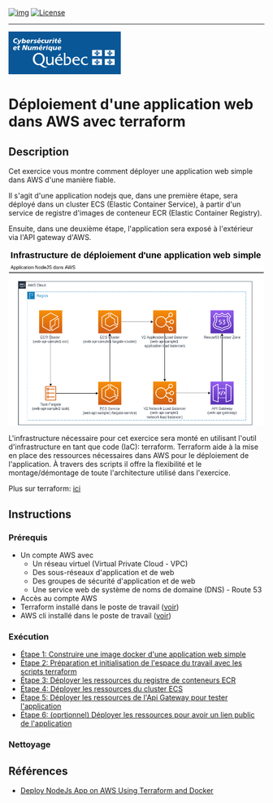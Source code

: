 <!-- ENTETE -->
[![img](https://img.shields.io/badge/Lifecycle-Experimental-339999)](https://www.quebec.ca/gouv/politiques-orientations/vitrine-numeriqc/accompagnement-des-organismes-publics/demarche-conception-services-numeriques)
[![License](https://img.shields.io/badge/Licence-LiLiQ--R-blue)](LICENSE_FR)

---

<div>
    <img src="https://github.com/CQEN-QDCE/.github/blob/main/images/mcn.png">
</div>
<!-- FIN ENTETE -->

# Déploiement d'une application web dans AWS avec terraform

## Description
Cet exercice vous montre comment déployer une application web simple dans AWS d'une manière fiable.

Il s'agit d'une application nodejs que, dans une première étape, sera déployé dans un cluster ECS (Elastic Container Service), à partir d'un service de registre d'images de conteneur ECR (Elastic Container Registry).

Ensuite, dans une deuxième étape, l'application sera exposé à l'extérieur via l'API gateway d'AWS.

![infrastructure-aws-web-app](../../images/Infra-Web-App-AWS.png)

L'infrastructure nécessaire pour cet exercice sera monté en utilisant l'outil d'infrastructure en tant que code (IaC): terraform.
Terraform aide à la mise en place des ressources nécessaires dans AWS pour le déploiement de l'application. À travers des scripts il offre la flexibilité et le montage/démontage de toute l'architecture utilisé dans l'exercice.

Plus sur terraform: [ici](../../Outils/Terraform/README.md#quest-ce-que-cest-terraform)

## Instructions

### Prérequis
- Un compte AWS avec
  - Un réseau virtuel (Virtual Private Cloud - VPC)
  - Des sous-réseaux d'application et de web
  - Des groupes de sécurité d'application et de web
  - Une service web de système de noms de domaine (DNS) - Route 53
- Accès au compte AWS
- Terraform installé dans le poste de travail ([voir](../../Outils/Terraform/README.md#installation))
- AWS cli installé dans le poste de travail ([voir](../../Outils/AWS-Command-Line-Interface/README.md#installation))

### Exécution

- [Étape 1: Construire une image docker d'une application web simple](E1-image-docker-web-app.md)
- [Étape 2: Préparation et initialisation de l'espace du travail avec les scripts terraform](E2-preps-and-init-workspace-tf.md)
- [Étape 3: Déployer les ressources du registre de conteneurs ECR](E3-deploy-aws-ecr.md)
- [Étape 4: Déployer les ressources du cluster ECS](E4-deploy-aws-ecs.md)
- [Étape 5: Déployer les ressources de l'Api Gateway pour tester l'application](E5-deploy-api-gateway-aws.md)
- [Étape 6: (oprtionnel) Déployer les ressources pour avoir un lien public de l'application](E6-opt-deploy-domain-name-aws.md)

### Nettoyage

## Références
- [Deploy NodeJs App on AWS Using Terraform and Docker](https://codelabs.transcend.io/codelabs/node-terraform/index.html?index=../..index#6)